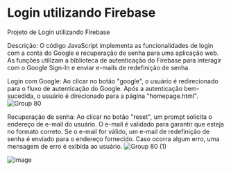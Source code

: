# Login utilizando Firebase
Projeto de Login utilizando Firebase

Descrição:
O código JavaScript implementa as funcionalidades de login com a conta do Google e recuperação de senha para uma aplicação web. As funções utilizam a biblioteca de autenticação do Firebase para interagir com o Google Sign-In e enviar e-mails de redefinição de senha.


Login com Google:
Ao clicar no botão "google", o usuário é redirecionado para o fluxo de autenticação do Google.
Após a autenticação bem-sucedida, o usuário é direcionado para a página "homepage.html".
![Group 80](https://github.com/user-attachments/assets/c39adae0-7236-4241-b8ae-327a7a5c0f46)

Recuperação de senha:
Ao clicar no botão "reset", um prompt solicita o endereço de e-mail do usuário.
O e-mail é validado para garantir que esteja no formato correto.
Se o e-mail for válido, um e-mail de redefinição de senha é enviado para o endereço fornecido.
Caso ocorra algum erro, uma mensagem de erro é exibida ao usuário.
![Group 80 (1)](https://github.com/user-attachments/assets/2766d8b1-db48-48ff-a2db-9d4db5b8c1d4)

![image](https://github.com/user-attachments/assets/9c702d48-394b-49cd-994b-aa56d5475d2b)
